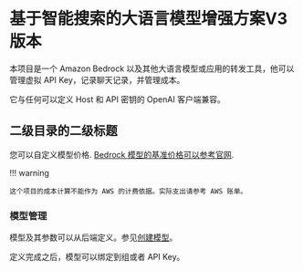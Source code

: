 # 基于智能搜索的大语言模型增强方案V3版本

本项目是一个 Amazon Bedrock 以及其他大语言模型或应用的转发工具，他可以管理虚拟 API Key，记录聊天记录，并管理成本。

它与任何可以定义 Host 和 API 密钥的 OpenAI 客户端兼容。

## 二级目录的二级标题

您可以自定义模型价格. [Bedrock 模型的基准价格可以参考官网](https://aws.amazon.com/bedrock/pricing).

!!! warning

    这个项目的成本计算不能作为 AWS 的计费依据。实际支出请参考 AWS 账单。

### 模型管理

模型及其参数可以从后端定义。参见[创建模型](../user-manual/management.md#models)。

定义完成之后，模型可以绑定到组或者 API Key。
